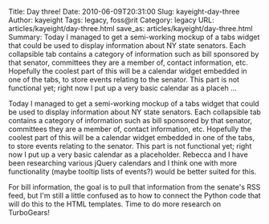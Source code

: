 Title: Day three!
Date: 2010-06-09T20:31:00
Slug: kayeight-day-three
Author: kayeight
Tags: legacy, foss@rit
Category: legacy
URL: articles/kayeight/day-three.html
save_as: articles/kayeight/day-three.html
Summary: Today I managed to get a semi-working mockup of a tabs widget that could be used to display information about NY state senators. Each collapsible tab contains a category of information such as bill sponsored by that senator, committees they are a member of, contact information, etc. Hopefully the coolest part of this will be a calendar widget embedded in one of the tabs, to store events relating to the senator. This part is not functional yet; right now I put up a very basic calendar as a placeh ... 

Today I managed to get a semi-working mockup of a tabs widget that could be
used to display information about NY state senators. Each collapsible tab
contains a category of information such as bill sponsored by that senator,
committees they are a member of, contact information, etc. Hopefully the
coolest part of this will be a calendar widget embedded in one of the tabs, to
store events relating to the senator. This part is not functional yet; right
now I put up a very basic calendar as a placeholder. Rebecca and I have been
researching various jQuery calendars and I think one with more functionality
(maybe tooltip lists of events?) would be better suited for this.

For bill information, the goal is to pull that information from the senate's
RSS feed, but I'm still a little confused as to how to connect the Python code
that will do this to the HTML templates. Time to do more research on
TurboGears!

